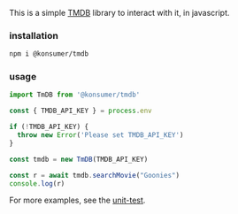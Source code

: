 This is a simple [TMDB](https://www.themoviedb.org/) library to interact with it, in javascript.

### installation

```sh
npm i @konsumer/tmdb
```

### usage

```js
import TmDB from '@konsumer/tmdb'

const { TMDB_API_KEY } = process.env

if (!TMDB_API_KEY) {
  throw new Error('Please set TMDB_API_KEY')
}

const tmdb = new TmDB(TMDB_API_KEY)

const r = await tmdb.searchMovie("Goonies")
console.log(r)
```

For more examples, see the [unit-test](tmdb.test.js).